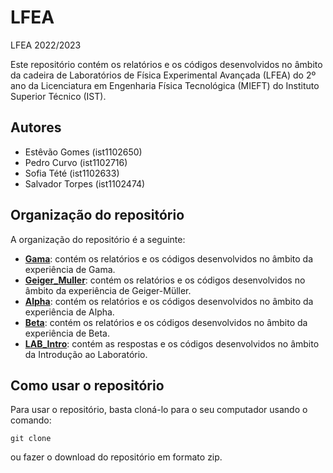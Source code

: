 # LFEA
LFEA 2022/2023

Este repositório contém os relatórios e os códigos desenvolvidos no âmbito da cadeira de Laboratórios de Física Experimental Avançada (LFEA) do 2º ano da Licenciatura em Engenharia Física Tecnológica (MIEFT) do Instituto Superior Técnico (IST).

## Autores
- Estêvão Gomes (ist1102650)
- Pedro Curvo (ist1102716)
- Sofia Tété (ist1102633)
- Salvador Torpes (ist1102474)


## Organização do repositório
A organização do repositório é a seguinte:
- [**Gama**](Gama): contém os relatórios e os códigos desenvolvidos no âmbito da experiência de Gama.
- [**Geiger_Muller**](Geiger_Muller): contém os relatórios e os códigos desenvolvidos no âmbito da experiência de Geiger-Müller.
- [**Alpha**](Alpha): contém os relatórios e os códigos desenvolvidos no âmbito da experiência de Alpha.
- [**Beta**](Beta): contém os relatórios e os códigos desenvolvidos no âmbito da experiência de Beta.
- [**LAB_Intro**](LAB_Intro): contém as respostas e os códigos desenvolvidos no âmbito da Introdução ao Laboratório.

## Como usar o repositório
Para usar o repositório, basta cloná-lo para o seu computador usando o comando:
```
git clone
```
ou fazer o download do repositório em formato zip.

